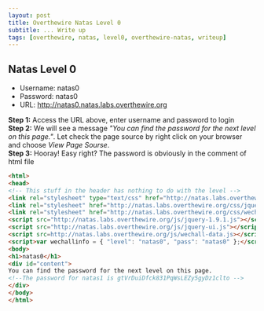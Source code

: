 ```yaml
---
layout: post
title: Overthewire Natas Level 0
subtitle: ... Write up
tags: [overthewire, natas, level0, overthewire-natas, writeup]
---
```

## Natas Level 0
* Username: natas0
* Password: natas0
* URL:      http://natas0.natas.labs.overthewire.org

**Step 1:** Access the URL above, enter username and password to login<br>
**Step 2:** We will see a message _"You can find the password for the next level on this page."_. Let check the page source by right click on your browser and choose _View Page Sourse_.<br>
**Step 3:** Hooray! Easy right? The password is obviously in the comment of html file
```html
<html>
<head>
<!-- This stuff in the header has nothing to do with the level -->
<link rel="stylesheet" type="text/css" href="http://natas.labs.overthewire.org/css/level.css">
<link rel="stylesheet" href="http://natas.labs.overthewire.org/css/jquery-ui.css" />
<link rel="stylesheet" href="http://natas.labs.overthewire.org/css/wechall.css" />
<script src="http://natas.labs.overthewire.org/js/jquery-1.9.1.js"></script>
<script src="http://natas.labs.overthewire.org/js/jquery-ui.js"></script>
<script src=http://natas.labs.overthewire.org/js/wechall-data.js></script><script src="http://natas.labs.overthewire.org/js/wechall.js"></script>
<script>var wechallinfo = { "level": "natas0", "pass": "natas0" };</script></head>
<body>
<h1>natas0</h1>
<div id="content">
You can find the password for the next level on this page.
<!--The password for natas1 is gtVrDuiDfck831PqWsLEZy5gyDz1clto -->
</div>
</body>
</html>
```
